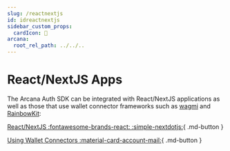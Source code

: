 ```yaml
---
slug: /reactnextjs
id: idreactnextjs
sidebar_custom_props:
  cardIcon: 🏁
arcana:
  root_rel_path: ../../..
---
```


# React/NextJS Apps

The Arcana Auth SDK can be integrated with React/NextJS applications as well as those that use wallet connector frameworks such as [wagmi]() and [RainbowKit]():

[React/NextJS  :fontawesome-brands-react: :simple-nextdotjs:]({{page.meta.arcana.root_rel_path}}/howto/integrate_auth/integrate_wallet_react.md){ .md-button }

[Using Wallet Connectors :material-card-account-mail:]({{page.meta.arcana.root_rel_path}}/howto/integrate_auth/react/connectors/index.md){ .md-button }
